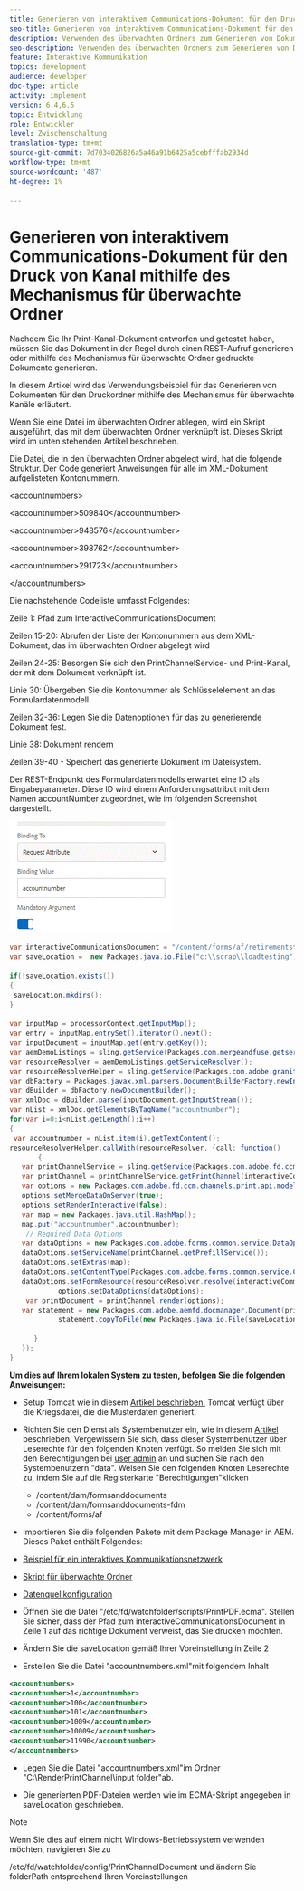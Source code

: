 ```yaml
---
title: Generieren von interaktivem Communications-Dokument für den Druck von Kanal mithilfe des Mechanismus für überwachte Ordner
seo-title: Generieren von interaktivem Communications-Dokument für den Druck von Kanal mithilfe des Mechanismus für überwachte Ordner
description: Verwenden des überwachten Ordners zum Generieren von Dokumenten für den Kanal
seo-description: Verwenden des überwachten Ordners zum Generieren von Dokumenten für den Kanal
feature: Interaktive Kommunikation
topics: development
audience: developer
doc-type: article
activity: implement
version: 6.4,6.5
topic: Entwicklung
role: Entwickler
level: Zwischenschaltung
translation-type: tm+mt
source-git-commit: 7d7034026826a5a46a91b6425a5cebfffab2934d
workflow-type: tm+mt
source-wordcount: '487'
ht-degree: 1%

---
```



# Generieren von interaktivem Communications-Dokument für den Druck von Kanal mithilfe des Mechanismus für überwachte Ordner

Nachdem Sie Ihr Print-Kanal-Dokument entworfen und getestet haben, müssen Sie das Dokument in der Regel durch einen REST-Aufruf generieren oder mithilfe des Mechanismus für überwachte Ordner gedruckte Dokumente generieren.

In diesem Artikel wird das Verwendungsbeispiel für das Generieren von Dokumenten für den Druckordner mithilfe des Mechanismus für überwachte Kanäle erläutert.

Wenn Sie eine Datei im überwachten Ordner ablegen, wird ein Skript ausgeführt, das mit dem überwachten Ordner verknüpft ist. Dieses Skript wird im unten stehenden Artikel beschrieben.

Die Datei, die in den überwachten Ordner abgelegt wird, hat die folgende Struktur. Der Code generiert Anweisungen für alle im XML-Dokument aufgelisteten Kontonummern.

&lt;accountnumbers>

&lt;accountnumber>509840&lt;/accountnumber>

&lt;accountnumber>948576&lt;/accountnumber>

&lt;accountnumber>398762&lt;/accountnumber>

&lt;accountnumber>291723&lt;/accountnumber>

&lt;/accountnumbers>

Die nachstehende Codeliste umfasst Folgendes:

Zeile 1: Pfad zum InteractiveCommunicationsDocument

Zeilen 15-20: Abrufen der Liste der Kontonummern aus dem XML-Dokument, das im überwachten Ordner abgelegt wird

Zeilen 24-25: Besorgen Sie sich den PrintChannelService- und Print-Kanal, der mit dem Dokument verknüpft ist.

Linie 30: Übergeben Sie die Kontonummer als Schlüsselelement an das Formulardatenmodell.

Zeilen 32-36: Legen Sie die Datenoptionen für das zu generierende Dokument fest.

Linie 38: Dokument rendern

Zeilen 39-40 - Speichert das generierte Dokument im Dateisystem.

Der REST-Endpunkt des Formulardatenmodells erwartet eine ID als Eingabeparameter. Diese ID wird einem Anforderungsattribut mit dem Namen accountNumber zugeordnet, wie im folgenden Screenshot dargestellt.

![requestattribute](assets/requestattributeprintchannel.gif)

```java
var interactiveCommunicationsDocument = "/content/forms/af/retirementstatementprint/channels/print/";
var saveLocation =  new Packages.java.io.File("c:\\scrap\\loadtesting");

if(!saveLocation.exists())
{
 saveLocation.mkdirs();
}

var inputMap = processorContext.getInputMap();
var entry = inputMap.entrySet().iterator().next();
var inputDocument = inputMap.get(entry.getKey());
var aemDemoListings = sling.getService(Packages.com.mergeandfuse.getserviceuserresolver.GetResolver);
var resourceResolver = aemDemoListings.getServiceResolver();
var resourceResolverHelper = sling.getService(Packages.com.adobe.granite.resourceresolverhelper.ResourceResolverHelper);
var dbFactory = Packages.javax.xml.parsers.DocumentBuilderFactory.newInstance();
var dBuilder = dbFactory.newDocumentBuilder();
var xmlDoc = dBuilder.parse(inputDocument.getInputStream());
var nList = xmlDoc.getElementsByTagName("accountnumber");
for(var i=0;i<nList.getLength();i++)
{
 var accountnumber = nList.item(i).getTextContent();
resourceResolverHelper.callWith(resourceResolver, {call: function()
       {
   var printChannelService = sling.getService(Packages.com.adobe.fd.ccm.channels.print.api.service.PrintChannelService);
   var printChannel = printChannelService.getPrintChannel(interactiveCommunicationsDocument);
   var options = new Packages.com.adobe.fd.ccm.channels.print.api.model.PrintChannelRenderOptions();
   options.setMergeDataOnServer(true);
   options.setRenderInteractive(false);
   var map = new Packages.java.util.HashMap();
   map.put("accountnumber",accountnumber);
    // Required Data Options
   var dataOptions = new Packages.com.adobe.forms.common.service.DataOptions(); 
   dataOptions.setServiceName(printChannel.getPrefillService()); 
   dataOptions.setExtras(map); 
   dataOptions.setContentType(Packages.com.adobe.forms.common.service.ContentType.JSON);
   dataOptions.setFormResource(resourceResolver.resolve(interactiveCommunicationsDocument));
            options.setDataOptions(dataOptions); 
    var printDocument = printChannel.render(options);
   var statement = new Packages.com.adobe.aemfd.docmanager.Document(printDocument.getInputStream());
            statement.copyToFile(new Packages.java.io.File(saveLocation+"\\"+accountnumber+".pdf"));

      }
   });
}
```


**Um dies auf Ihrem lokalen System zu testen, befolgen Sie die folgenden Anweisungen:**

* Setup Tomcat wie in diesem [Artikel beschrieben.](/help/forms/ic-print-channel-tutorial/set-up-tomcat.md) Tomcat verfügt über die Kriegsdatei, die die Musterdaten generiert.
* Richten Sie den Dienst als Systembenutzer ein, wie in diesem [Artikel](/help/forms/adaptive-forms/service-user-tutorial-develop.md) beschrieben.
Vergewissern Sie sich, dass dieser Systembenutzer über Leserechte für den folgenden Knoten verfügt. So melden Sie sich mit den Berechtigungen bei [user admin](https://localhost:4502/useradmin) an und suchen Sie nach den Systembenutzern &quot;data&quot;. Weisen Sie den folgenden Knoten Leserechte zu, indem Sie auf die Registerkarte &quot;Berechtigungen&quot;klicken
   * /content/dam/formsanddocuments
   * /content/dam/formsanddocuments-fdm
   * /content/forms/af
* Importieren Sie die folgenden Pakete mit dem Package Manager in AEM. Dieses Paket enthält Folgendes:


* [Beispiel für ein interaktives Kommunikationsnetzwerk](assets/retirementstatementprint.zip)
* [Skript für überwachte Ordner](assets/printchanneldocumentusingwatchedfolder.zip)
* [Datenquellkonfiguration](assets/datasource.zip)

* Öffnen Sie die Datei &quot;/etc/fd/watchfolder/scripts/PrintPDF.ecma&quot;. Stellen Sie sicher, dass der Pfad zum interactiveCommunicationsDocument in Zeile 1 auf das richtige Dokument verweist, das Sie drucken möchten.

* Ändern Sie die saveLocation gemäß Ihrer Voreinstellung in Zeile 2

* Erstellen Sie die Datei &quot;accountnumbers.xml&quot;mit folgendem Inhalt

```xml
<accountnumbers>
<accountnumber>1</accountnumber>
<accountnumber>100</accountnumber>
<accountnumber>101</accountnumber>
<accountnumber>1009</accountnumber>
<accountnumber>10009</accountnumber>
<accountnumber>11990</accountnumber>
</accountnumbers>
```


* Legen Sie die Datei &quot;accountnumbers.xml&quot;im Ordner &quot;C:\RenderPrintChannel\input folder&quot;ab.

* Die generierten PDF-Dateien werden wie im ECMA-Skript angegeben in saveLocation geschrieben.

>[!NOTE]
>
>Wenn Sie dies auf einem nicht Windows-Betriebssystem verwenden möchten, navigieren Sie zu
>
>/etc/fd/watchfolder/config/PrintChannelDocument und ändern Sie folderPath entsprechend Ihren Voreinstellungen

